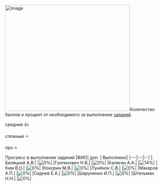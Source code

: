 <img width="406" height="344" alt="image" src="https://github.com/user-attachments/assets/f3b8b79a-06ec-415d-8979-3b4802641509" />Количество баллов и процент от необходимого за выполнение [заданий](tasks.md)

средние :+1:

сложные :star:

про :fire: 

Прогресс в выполнении заданий 
|ФИО| доп. | Выполнено|
|---|--:|--|
|Беляцкий А.В.|  |![0%](https://progress-bar.xyz/0/?title=0)|
|Гунтинович Н.В.|  |![0%](https://progress-bar.xyz/0/?title=0)|
|Калягин А.А.|  |![14%](https://progress-bar.xyz/14/?title=3)|
|Ким В.О.|  |![0%](https://progress-bar.xyz/0/?title=0)|
|Кокорин М.В.|  |![0%](https://progress-bar.xyz/0/?title=0)|
|Лунёнок С.В.|  |![0%](https://progress-bar.xyz/0/?title=0)|
|Макаров А.П.|  |![0%](https://progress-bar.xyz/0/?title=0)|
|Сиднев Е.А.|  |![0%](https://progress-bar.xyz/0/?title=0)|
|Шаруненко И.П.|  |![0%](https://progress-bar.xyz/0/?title=0)|
|Штельмах Н.Н.|  |![0%](https://progress-bar.xyz/0/?title=0)|
